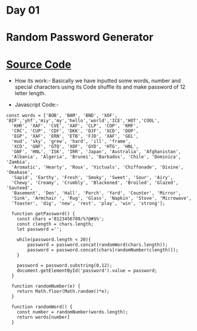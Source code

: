 
# Day 01

# Random Password Generator

# [Source Code](https://github.com/knight070409/30Days-Of-JavaScript/tree/main/Day%2001%20-%20Random%20Password%20Generator)

- How its work:-
Basically we have inputted some words, number and special characters using its Code shuffle its and make password of 12 letter length.


- Javascript Code:-
```
const words = ['BOB', 'BAM', 'BND', 'XOF', 'BIF','yhf','miy','my','hello','world','ICE','HOT','COOL',
  'KHR', 'XAF', 'CVE', 'XAF', 'CLP', 'COP', 'KMF',
  'CRC', 'CUP', 'CDF', 'DKK', 'DJF', 'XCD', 'DOP',
  'EGP', 'XAF', 'ERN', 'ETB', 'FJD', 'XAF', 'GEL',
  'mud', 'sky', 'grew', 'hard', 'ill', 'frame',
  'XCD', 'GNF', 'GTQ', 'XOF', 'GYD', 'HTG', 'HNL',
  'GNF', 'HNL', 'ISK', 'IRR', 'Japan', 'Australia', 'Afghanistan',
  'Albania', 'Algeria', 'Brunei', 'Barbados', 'Chile', 'Dominica', 'Zambia',
  'Aromatic', 'Hearty', 'Roux', 'Victuals', 'Chiffonade', 'Divine', 'Omakase',
  'Sapid', 'Earthy', 'Fresh', 'Smoky', 'Sweet', 'Sour', 'Airy',
  'Chewy', 'Creamy', 'Crumbly', 'Blackened', 'Broiled', 'Glazed', 'Sauteed',
  'Basement', 'Den', 'Hall', 'Porch', 'Yard', 'Counter', 'Mirror',
  'Sink', 'Armchair ', 'Rug', 'Glass', 'Napkin', 'Stove', 'Microwave',
  'Toaster', 'dig', 'new', 'rest', 'play', 'win', 'strong'];

  function getPassword() {
    const chars ='0123456789/%?@#$%';
    const clength = chars.length;
    let password ='';

    while(password.length < 20){
        password = password.concat(randomWord(chars.length));
        password = password.concat(chars[randomNumber(clength)]);
    }

    password = password.substring(0,12);
    document.getElementById('password').value = password;
  }

  function randomNumber(e) {
    return Math.floor(Math.random()*e);
  }

  function randomWord() {
    const number = randomNumber(words.length);
    return words[number]
  }
  ```
